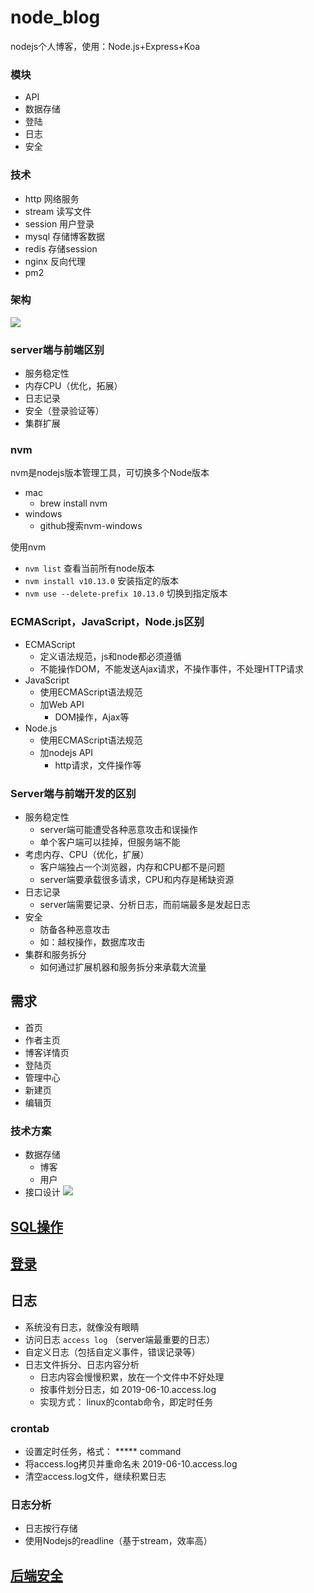 # node_blog
nodejs个人博客，使用：Node.js+Express+Koa

### 模块
 - API
 - 数据存储
 - 登陆
 - 日志
 - 安全

### 技术
 - http 网络服务
 - stream 读写文件
 - session 用户登录
 - mysql 存储博客数据
 - redis 存储session
 - nginx 反向代理
 - pm2

### 架构
![](img/jiagou.png)

### server端与前端区别
 - 服务稳定性
 - 内存CPU（优化，拓展）
 - 日志记录
 - 安全（登录验证等）
 - 集群扩展


### nvm
nvm是nodejs版本管理工具，可切换多个Node版本
 - mac
   - brew install nvm
 - windows
   - github搜索nvm-windows

使用nvm
 - `nvm list` 查看当前所有node版本
 - `nvm install v10.13.0` 安装指定的版本
 - `nvm use --delete-prefix 10.13.0` 切换到指定版本

### ECMAScript，JavaScript，Node.js区别
 - ECMAScript
   - 定义语法规范，js和node都必须遵循
   - 不能操作DOM，不能发送Ajax请求，不操作事件，不处理HTTP请求
 - JavaScript
   - 使用ECMAScript语法规范
   - 加Web API
     - DOM操作，Ajax等
 - Node.js
   - 使用ECMAScript语法规范
   - 加nodejs API
     - http请求，文件操作等

### Server端与前端开发的区别
 - 服务稳定性
   - server端可能遭受各种恶意攻击和误操作
   - 单个客户端可以挂掉，但服务端不能
 - 考虑内存、CPU（优化，扩展）
   - 客户端独占一个浏览器，内存和CPU都不是问题
   - server端要承载很多请求，CPU和内存是稀缺资源
 - 日志记录
   - server端需要记录、分析日志，而前端最多是发起日志
 - 安全
   - 防备各种恶意攻击
   - 如：越权操作，数据库攻击
 - 集群和服务拆分
   - 如何通过扩展机器和服务拆分来承载大流量

## 需求
 - 首页
 - 作者主页
 - 博客详情页
 - 登陆页
 - 管理中心
 - 新建页
 - 编辑页

### 技术方案
 - 数据存储
   - 博客
   - 用户
 - 接口设计
![](img/jiekou.png)

## [SQL操作](./SQL操作)


## [登录](./登录.md)


## 日志

 - 系统没有日志，就像没有眼睛
 - 访问日志 `access log` （server端最重要的日志）
 - 自定义日志（包括自定义事件，错误记录等）
 - 日志文件拆分、日志内容分析
   - 日志内容会慢慢积累，放在一个文件中不好处理
   - 按事件划分日志，如 2019-06-10.access.log
   - 实现方式： linux的contab命令，即定时任务 

### crontab
 - 设置定时任务，格式： ***** command
 - 将access.log拷贝并重命名未 2019-06-10.access.log
 - 清空access.log文件，继续积累日志

### 日志分析
 - 日志按行存储
 - 使用Nodejs的readline（基于stream，效率高）


## [后端安全](后端安全.md)